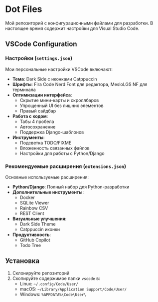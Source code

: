 # Dot Files

Мой репозиторий с конфигурационными файлами для разработки. В настоящее время содержит настройки для Visual Studio Code.

## VSCode Configuration

### Настройки (`settings.json`)

Мои персональные настройки VSCode включают:

- **Тема**: Dark Side с иконками Catppuccin
- **Шрифты**: Fira Code Nerd Font для редактора, MesloLGS NF для терминала
- **Оптимизации интерфейса**:
  - Скрытие мини-карты и скроллбаров
  - Упрощенный UI без лишних элементов
  - Правый сайдбар
- **Работа с кодом**:
  - Табы 4 пробела
  - Автосохранение
  - Поддержка Django-шаблонов
- **Инструменты**:
  - Подсветка TODO/FIXME
  - Вложенность связанных файлов
  - Настройки для работы с Python/Django

### Рекомендуемые расширения (`extensions.json`)

Основные используемые расширения:

- **Python/Django**: Полный набор для Python-разработки
- **Дополнительные инструменты**:
  - Docker
  - SQLite Viewer
  - Rainbow CSV
  - REST Client
- **Визуальные улучшения**:
  - Dark Side Theme
  - Catppuccin иконки
- **Продуктивность**:
  - GitHub Copilot
  - Todo Tree

## Установка

1. Склонируйте репозиторий
2. Скопируйте содержимое папки `vscode` в:
   - Linux: `~/.config/Code/User/`
   - macOS: `~/Library/Application Support/Code/User/`
   - Windows: `%APPDATA%\Code\User\`
